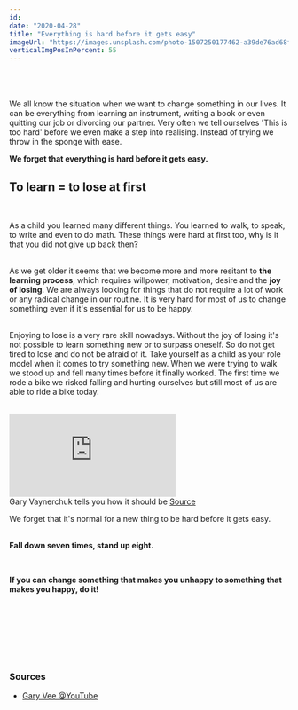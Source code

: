 ```yaml
---
id: 
date: "2020-04-28"
title: "Everything is hard before it gets easy"
imageUrl: "https://images.unsplash.com/photo-1507250177462-a39de76ad68f?ixlib=rb-1.2.1&ixid=eyJhcHBfaWQiOjEyMDd9&auto=format&fit=crop&w=1352&q=80"
verticalImgPosInPercent: 55
---
```

<br />
<br />
<br />
We all know the situation when we want to change something in our lives. It can be everything from learning an instrument, writing a book or even quitting our job or divorcing our partner. Very often we tell ourselves 'This is too hard' before we even make a step into realising. Instead of trying we throw in the sponge with ease.

**We forget that everything is hard before it gets easy.**

## To learn = to lose at first
<br/>

As a child you learned many different things. You learned to walk, to speak, to write and even to do math. These things were hard at first too, why is it that you did not give up back then?<br /><br />

As we get older it seems that we become more and more resitant to **the learning process**, which requires willpower, motivation, desire and the **joy of losing**. We are always looking for things that do not require a lot of work or any radical change in our routine. It is very hard for most of us to change something even if it's essential for us to be happy.<br /><br />

Enjoying to lose is a very rare skill nowadays. Without the joy of losing it's not possible to learn something new or to surpass oneself. So do not get tired to lose and do not be afraid of it. Take yourself as a child as your role model when it comes to try something new. When we were trying to walk we stood up and fell many times before it finally worked. The first time we rode a bike we risked falling and hurting ourselves but still most of us are able to ride a bike today.<br /><br />

<div class="blog-video-wrapper"><iframe src="https://www.youtube.com/embed/JwLyWbZbbdg" frameborder="0" allow="accelerometer; autoplay; encrypted-media; gyroscope; picture-in-picture" allowfullscreen></iframe></div>

<figcaption>Gary Vaynerchuk tells you how it should be <a href="https://www.youtube.com/embed/JwLyWbZbbdg">Source</a></figcaption>

We forget that it's normal for a new thing to be hard before it gets easy.<br /><br />

**Fall down seven times, stand up eight.**

<br />

**If you can change something that makes you unhappy to something that makes you happy, do it!**

<br /><br /><br /><br /><br /><br />

### Sources

* [Gary Vee @YouTube](https://www.youtube.com/embed/JwLyWbZbbdg)